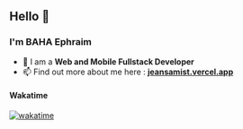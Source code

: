 ## Hello 👋
### I'm BAHA Ephraim

- 🌴 I am a <b>Web and Mobile Fullstack Developer</b>
- 📫 Find out more about me here : <b><a href="https://jeansamist.vercel.app" target="_blank">jeansamist.vercel.app</a></b>

#### Wakatime
[![wakatime](https://wakatime.com/share/@10ea5272-0b40-47ff-a643-7d12bc88f6bc/adf2d453-a03c-41eb-94df-17b38bb817d5.svg)](https://wakatime.com/badge/user/10ea5272-0b40-47ff-a643-7d12bc88f6bc)
